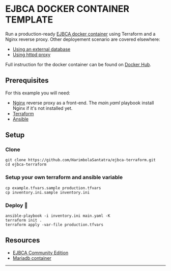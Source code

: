 # EJBCA DOCKER CONTAINER TEMPLATE
Run a production-ready [EJBCA docker container][1] using Terraform and a Nginx reverse proxy.
Other deployement scenario are covered elsewhere:
- [Using an external database][1]
- [Using httpd proxy](https://github.com/Keyfactor/keyfactorcommunity/tree/main/deployment-examples/docker-engine/ejbca-ce-three-level-architecture)

Full instruction for the docker container can be found on [Docker Hub][1].


## Prerequisites
For this example you will need:
- [Nginx](http://nginx.org/) reverse proxy as a front-end. The *main.yaml* playbook install Nginx if it's not installed yet.
- [Terraform](https://developer.hashicorp.com/terraform/install)
- [Ansible](https://docs.ansible.com/)

## Setup 
### Clone
```
git clone https://github.com/HarimbolaSantatra/ejbca-terraform.git
cd ejbca-terraform
```

### Setup your own terraform and ansible variable
```
cp example.tfvars.sample production.tfvars
cp inventory.ini.sample inventory.ini
```

### Deploy 🚀
```
ansible-playbook -i inventory.ini main.yaml -K
terraform init .
terraform apply -var-file production.tfvars
```

## Resources
- [EJBCA Community Edition][2]
- [Mariadb container][3]
---

[1]: https://hub.docker.com/r/keyfactor/ejbca-ce
[2]: https://github.com/Keyfactor/ejbca-ce
[3]: https://hub.docker.com/_/mariadb
